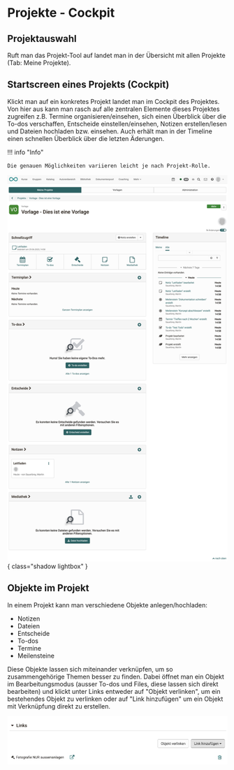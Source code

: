 # Projekte - Cockpit

## Projektauswahl 

Ruft man das Projekt-Tool auf landet man in der Übersicht mit allen Projekte (Tab: Meine Projekte). 

## Startscreen eines Projekts (Cockpit)

Klickt man auf ein konkretes Projekt landet man im Cockpit des Projektes. Von hier aus kann man rasch auf alle zentralen Elemente dieses Projektes zugreifen z.B. Termine organisieren/einsehen, sich einen Überblick über die To-dos verschaffen, Entscheide einstellen/einsehen, Notizen erstellen/lesen und Dateien hochladen bzw. einsehen. Auch erhält man in der Timeline einen schnellen Überblick über die letzten Äderungen. 

!!! info "Info"

    Die genauen Möglichkeiten variieren leicht je nach Projekt-Rolle. 


![projekt_erstellt_aus_vorlage_v1_de.png](assets/projekt_erstellt_aus_vorlage_v1_de.png){ class="shadow lightbox" }


## Objekte im Projekt

In einem Projekt kann man verschiedene Objekte anlegen/hochladen:

* Notizen
* Dateien
* Entscheide
* To-dos
* Termine
* Meilensteine

Diese Objekte lassen sich miteinander verknüpfen, um so zusammengehörige Themen besser zu finden.
Dabei öffnet man ein Objekt im Bearbeitungsmodus (ausser To-dos und Files, diese lassen sich direkt bearbeiten) und klickt unter Links entweder auf "Objekt verlinken", um ein bestehendes Objekt zu verlinken oder auf "Link hinzufügen" um ein Objekt mit Verknüpfung direkt zu erstellen.

![Bild einer Verlinnkung im Projekt](assets/project-link.de.jpg)
